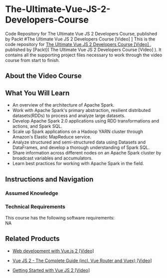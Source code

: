 # The-Ultimate-Vue-JS-2-Developers-Course
Code Repository for The Ultimate Vue JS 2 Developers Course, published by Packt
#The Ultimate Vue JS 2 Developers Course [Video]
]
This is the code repository for [The Ultimate Vue JS 2 Developers Course [Video]
](https://www.packtpub.com/application-development/apache-spark-java-learn-spark-big-data-guru-video), published by [Packt]( The Ultimate Vue JS 2 Developers Course [Video]
). It contains all the supporting project files necessary to work through the video course from start to finish.
## About the Video Course


<H2>What You Will Learn</H2>
<DIV class=book-info-will-learn-text>
<UL>
<LI>An overview of the architecture of Apache Spark.
<LI>Work with Apache Spark's primary abstraction, resilient distributed datasets(RDDs) to
process and analyze large datasets.
<LI>Develop Apache Spark 2.0 applications using RDD transformations and actions, and Spark SQL.
<LI>Scale up Spark applications on a Hadoop YARN cluster through Amazon's Elastic MapReduce service.
<LI>Analyze structured and semi-structured data using Datasets and DataFrames, and develop a thorough understanding of Spark SQL.
<LI>Share information across different nodes on an Apache Spark cluster by broadcast variables and accumulators.
<LI> Learn best practices for working with Apache Spark in the field.</LI></UL></DIV>

## Instructions and Navigation
### Assumed Knowledge

### Technical Requirements
This course has the following software requirements:<br/>
NA

## Related Products
* [Web development with Vue.js 2 [Video]
]( https://www.packtpub.com/web-development/web-development-vuejs-2-video)
* [Vue JS 2 - The Complete Guide (incl. Vue Router and Vuex) [Video]
]( https://www.packtpub.com/application-development/vue-js-2-complete-guide-incl-vue-router-and-vuex-video)

* [Getting Started with Vue JS 2 [Video]
]( https://www.packtpub.com/web-development/getting-started-vue-js-2-video)

